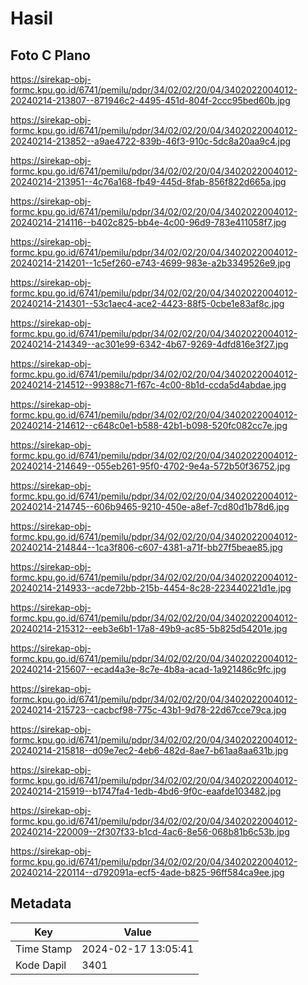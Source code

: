 # Hasil

## Foto C Plano

https://sirekap-obj-formc.kpu.go.id/6741/pemilu/pdpr/34/02/02/20/04/3402022004012-20240214-213807--871946c2-4495-451d-804f-2ccc95bed60b.jpg

https://sirekap-obj-formc.kpu.go.id/6741/pemilu/pdpr/34/02/02/20/04/3402022004012-20240214-213852--a9ae4722-839b-46f3-910c-5dc8a20aa9c4.jpg

https://sirekap-obj-formc.kpu.go.id/6741/pemilu/pdpr/34/02/02/20/04/3402022004012-20240214-213951--4c76a168-fb49-445d-8fab-856f822d665a.jpg

https://sirekap-obj-formc.kpu.go.id/6741/pemilu/pdpr/34/02/02/20/04/3402022004012-20240214-214116--b402c825-bb4e-4c00-96d9-783e411058f7.jpg

https://sirekap-obj-formc.kpu.go.id/6741/pemilu/pdpr/34/02/02/20/04/3402022004012-20240214-214201--1c5ef260-e743-4699-983e-a2b3349526e9.jpg

https://sirekap-obj-formc.kpu.go.id/6741/pemilu/pdpr/34/02/02/20/04/3402022004012-20240214-214301--53c1aec4-ace2-4423-88f5-0cbe1e83af8c.jpg

https://sirekap-obj-formc.kpu.go.id/6741/pemilu/pdpr/34/02/02/20/04/3402022004012-20240214-214349--ac301e99-6342-4b67-9269-4dfd816e3f27.jpg

https://sirekap-obj-formc.kpu.go.id/6741/pemilu/pdpr/34/02/02/20/04/3402022004012-20240214-214512--99388c71-f67c-4c00-8b1d-ccda5d4abdae.jpg

https://sirekap-obj-formc.kpu.go.id/6741/pemilu/pdpr/34/02/02/20/04/3402022004012-20240214-214612--c648c0e1-b588-42b1-b098-520fc082cc7e.jpg

https://sirekap-obj-formc.kpu.go.id/6741/pemilu/pdpr/34/02/02/20/04/3402022004012-20240214-214649--055eb261-95f0-4702-9e4a-572b50f36752.jpg

https://sirekap-obj-formc.kpu.go.id/6741/pemilu/pdpr/34/02/02/20/04/3402022004012-20240214-214745--606b9465-9210-450e-a8ef-7cd80d1b78d6.jpg

https://sirekap-obj-formc.kpu.go.id/6741/pemilu/pdpr/34/02/02/20/04/3402022004012-20240214-214844--1ca3f806-c607-4381-a71f-bb27f5beae85.jpg

https://sirekap-obj-formc.kpu.go.id/6741/pemilu/pdpr/34/02/02/20/04/3402022004012-20240214-214933--acde72bb-215b-4454-8c28-223440221d1e.jpg

https://sirekap-obj-formc.kpu.go.id/6741/pemilu/pdpr/34/02/02/20/04/3402022004012-20240214-215312--eeb3e6b1-17a8-49b9-ac85-5b825d54201e.jpg

https://sirekap-obj-formc.kpu.go.id/6741/pemilu/pdpr/34/02/02/20/04/3402022004012-20240214-215607--ecad4a3e-8c7e-4b8a-acad-1a921486c9fc.jpg

https://sirekap-obj-formc.kpu.go.id/6741/pemilu/pdpr/34/02/02/20/04/3402022004012-20240214-215723--cacbcf98-775c-43b1-9d78-22d67cce79ca.jpg

https://sirekap-obj-formc.kpu.go.id/6741/pemilu/pdpr/34/02/02/20/04/3402022004012-20240214-215818--d09e7ec2-4eb6-482d-8ae7-b61aa8aa631b.jpg

https://sirekap-obj-formc.kpu.go.id/6741/pemilu/pdpr/34/02/02/20/04/3402022004012-20240214-215919--b1747fa4-1edb-4bd6-9f0c-eaafde103482.jpg

https://sirekap-obj-formc.kpu.go.id/6741/pemilu/pdpr/34/02/02/20/04/3402022004012-20240214-220009--2f307f33-b1cd-4ac6-8e56-068b81b6c53b.jpg

https://sirekap-obj-formc.kpu.go.id/6741/pemilu/pdpr/34/02/02/20/04/3402022004012-20240214-220114--d792091a-ecf5-4ade-b825-96ff584ca9ee.jpg


## Metadata

| Key        | Value               |
| ---------- | ------------------- |
| Time Stamp | 2024-02-17 13:05:41 |
| Kode Dapil | 3401                |



